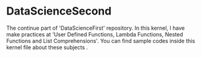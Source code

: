 # DataScienceSecond
The continue part of 'DataScienceFirst' repository.
In this kernel, I have make practices at 'User Defined Functions, Lambda Functions, Nested Functions and List Comprehensions'.
You can find sample codes inside this kernel file about these subjects .
